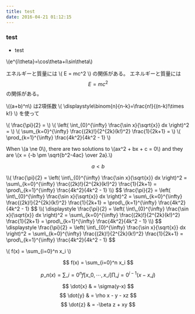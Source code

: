 ```yaml
---
title: test
date: 2016-04-21 01:12:15
---
```


### test
* test

\\(e^{i\theta}=\cos\theta+i\sin\theta\\)



エネルギーと質量には \\( E = mc^2 \\) の関係がある。
エネルギーと質量には $$E = mc^2$$ の関係がある。


\\((a+b)^n\\) は2項係数 \\( \displaystyle\binom{n}{n-k}=\frac{n!}{(n-k)!\times k!} \\) を使って


\\(  \frac{\pi}{2} = \\)
\\( \left( \int\_{0}^{\infty} \frac{\sin x}{\sqrt{x}} dx \right)^2 = \\)
\\( \sum\_{k=0}^{\infty} \frac{(2k)!}{2^{2k}(k!)^2} \frac{1}{2k+1} = \\)
\\( \prod_{k=1}^{\infty} \frac{4k^2}{4k^2 - 1} \\)


When \\(a \ne 0\\), there are two solutions to \\(ax^2 + bx + c = 0\\) and they are
\\(x = {-b \pm \sqrt{b^2-4ac} \over 2a}.\\)

$$a<b$$
<div>
\\( \frac{\pi}{2} = \left( \int\_{0}^{\infty} \frac{\sin x}{\sqrt{x}} dx \right)^2 = \sum\_{k=0}^{\infty} \frac{(2k)!}{2^{2k}(k!)^2} \frac{1}{2k+1} = \prod\_{k=1}^{\infty} \frac{4k^2}{4k^2 - 1} \\)
$$ \frac{\pi}{2} = \left( \int\_{0}^{\infty} \frac{\sin x}{\sqrt{x}} dx \right)^2 = \sum\_{k=0}^{\infty} \frac{(2k)!}{2^{2k}(k!)^2} \frac{1}{2k+1} = \prod\_{k=1}^{\infty} \frac{4k^2}{4k^2 - 1} $$
\\( \displaystyle \frac{\pi}{2} = \left( \int\_{0}^{\infty} \frac{\sin x}{\sqrt{x}} dx \right)^2 = \sum\_{k=0}^{\infty} \frac{(2k)!}{2^{2k}(k!)^2} \frac{1}{2k+1} = \prod\_{k=1}^{\infty} \frac{4k^2}{4k^2 - 1} \\)
$$ \displaystyle \frac{\pi}{2} = \left( \int\_{0}^{\infty} \frac{\sin x}{\sqrt{x}} dx \right)^2 = \sum\_{k=0}^{\infty} \frac{(2k)!}{2^{2k}(k!)^2} \frac{1}{2k+1} = \prod\_{k=1}^{\infty} \frac{4k^2}{4k^2 - 1} $$

\\( f(x) = \sum\_{i=0}^n x\_i \\)

$$ f(x) = \sum_{i=0}^n x_i $$

$$ \displaystyle p\_n(x) = \sum\_{i=0}^n f[x\_0,\cdots,x\_i] \prod\_{j=0}^{i-1}(x-x\_j) $$

$$ \dot{x} & = \sigma(y-x)  $$
$$ \dot{y} & = \rho x - y - xz  $$
$$ \dot{z} & = -\beta z + xy $$

</div>
